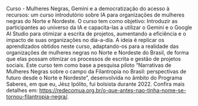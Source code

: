 Curso - Mulheres Negras, Gemini e a democratização do acesso à recursos: um curso introdutório sobre IA para organizações de mulheres negras do Norte e Nordeste. 
O curso tem como objetivo: Introduzir as participantes ao universo da IA e capacita-las a utilizar o Gemini e o Google AI Studio para otimizar a escrita de projetos, aumentando a eficiência e o impacto de suas organizações no dia-a-dia. A ideia é replicar os aprendizados obtidos neste curso, adaptando-os para a realidade das organizações de mulheres negras no Norte e Nordeste do Brasil, de forma que elas possam otimizar os processos de escrita e gestão de projetos sociais. 
Este curso tem como base a pesquisa piloto “Narrativas de Mulheres Negras sobre o campo da Filantropia no Brasil: perspectivas de futuro desde o Norte e Nordeste”, desenvolvida no âmbito do Programa Saberes, em que eu, Jész Ipólito, fui bolsista durante 2022. Confira mais detalhes em: https://redecomua.org.br/o-que-antes-nao-tinha-nome-se-tornou-filantropia-negra/. 
